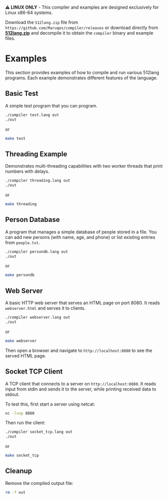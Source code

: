 
**⚠️ LINUX ONLY** - This compiler and examples are designed exclusively for Linux x86-64 systems.


Download the `512lang.zip` file from `https://github.com/Maruqes/compiler/releases` or download directly from [**512lang.zip**](https://github.com/Maruqes/compiler/releases/latest/download/512lang.zip) and decompile it to obtain the `compiler` binary and example files.


# Examples

This section provides examples of how to compile and run various 512lang programs. Each example demonstrates different features of the language.

## Basic Test

A simple test program that you can program.
```bash
./compiler test.lang out
./out
```
or
```bash
make test
```

## Threading Example

Demonstrates multi-threading capabilities with two worker threads that print numbers with delays.

```bash
./compiler threading.lang out
./out
```
or 
```bash
make threading
```

## Person Database

A program that manages a simple database of people stored in a file. You can add new persons (with name, age, and phone) or list existing entries from `people.txt`.

```bash
./compiler persondb.lang out
./out
```
or
```bash
make persondb
```

## Web Server

A basic HTTP web server that serves an HTML page on port 8080. It reads `webserver.html` and serves it to clients.

```bash
./compiler webserver.lang out
./out
```
or
```bash
make webserver
```

Then open a browser and navigate to `http://localhost:8080` to see the served HTML page.

## Socket TCP Client

A TCP client that connects to a server on `http://localhost:8080`. It reads input from stdin and sends it to the server, while printing received data to stdout.

To test this, first start a server using netcat:

```bash
nc -lvnp 8080
```

Then run the client:

```bash
./compiler socket_tcp.lang out
./out
```
or
```bash
make socket_tcp
```

## Cleanup

Remove the compiled output file:

```bash
rm -f out
```
